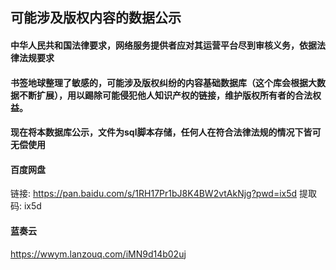 ## 可能涉及版权内容的数据公示

#### 中华人民共和国法律要求，网络服务提供者应对其运营平台尽到审核义务，依据法律法规要求
#### 书签地球整理了敏感的，可能涉及版权纠纷的内容基础数据库（这个库会根据大数据不断扩展），用以踢除可能侵犯他人知识产权的链接，维护版权所有者的合法权益。

#### 现在将本数据库公示，文件为sql脚本存储，任何人在符合法律法规的情况下皆可无偿使用

#### 百度网盘

链接: https://pan.baidu.com/s/1RH17Pr1bJ8K4BW2vtAkNjg?pwd=ix5d 提取码: ix5d

#### 蓝奏云

https://wwym.lanzouq.com/iMN9d14b02uj
